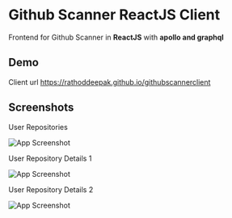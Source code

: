 
# Github Scanner ReactJS Client

Frontend for Github Scanner in **ReactJS** with **apollo and graphql**


## Demo

Client url
https://rathoddeepak.github.io/githubscannerclient


## Screenshots

User Repositories

![App Screenshot](https://i.postimg.cc/d13qXSXW/Screenshot-2023-09-02-at-12-43-41-PM.png)


User Repository Details 1

![App Screenshot](https://i.postimg.cc/hhWcX4Gw/Screenshot-2023-09-02-at-12-43-53-PM.png)


User Repository Details 2

![App Screenshot](https://i.postimg.cc/XqynNBnd/Screenshot-2023-09-02-at-12-44-06-PM.png)
